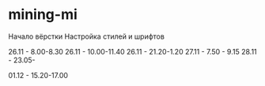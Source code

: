 # mining-mi

Начало вёрстки
Настройка стилей и шрифтов

26.11 - 8.00-8.30
26.11 - 10.00-11.40
26.11 - 21.20-1.20
27.11 - 7.50 - 9.15
28.11 - 23.05-

01.12 - 15.20-17.00
